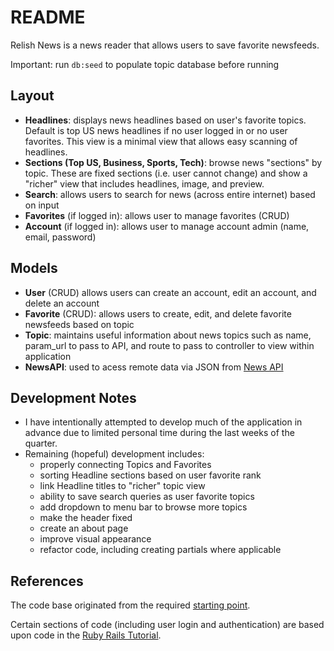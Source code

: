 # README

Relish News is a news reader that allows users to save favorite newsfeeds.

Important: run `db:seed` to populate topic database before running


## Layout

* **Headlines**: displays news headlines based on user's favorite topics.  Default is top US news headlines if no user logged in or no user favorites.  This view is a minimal view that allows easy scanning of headlines.
* **Sections (Top US, Business, Sports, Tech)**: browse news "sections" by topic.  These are fixed sections (i.e. user cannot change) and show a "richer" view that includes headlines, image, and preview.
* **Search**: allows users to search for news (across entire internet) based on input
* **Favorites** (if logged in): allows user to manage favorites (CRUD)
* **Account** (if logged in): allows user to manage account admin (name, email, password)


## Models

* **User** (CRUD) allows users can create an account, edit an account, and delete an account
* **Favorite** (CRUD): allows users to create, edit, and delete favorite newsfeeds based on topic
* **Topic**: maintains useful information about news topics such as name, param_url to pass to API, and route to pass to controller to view within application
* **NewsAPI**: used to acess remote data via JSON from [News API](https://newsapi.org)

## Development Notes

* I have intentionally attempted to develop much of the application in advance due to limited personal time during the last weeks of the quarter.
* Remaining (hopeful) development includes:
  * properly connecting Topics and Favorites
  * sorting Headline sections based on user favorite rank
  * link Headline titles to "richer" topic view
  * ability to save search queries as user favorite topics
  * add dropdown to menu bar to browse more topics
  * make the header fixed
  * create an about page
  * improve visual appearance
  * refactor code, including creating partials where applicable

## References

The code base originated from the required [starting point](https://github.com/ucwebdev/starting-point).

Certain sections of code (including user login and authentication) are based upon code in the [Ruby Rails Tutorial](https://www.railstutorial.org).
